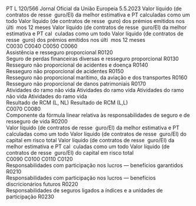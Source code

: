 PT  L 120/566 Jornal Oficial da União Europeia 5.5.2023
 Valor líquido (de 
contratos de resse ­
guro/EI) da melhor 
estimativa e PT 
calculadas como 
um todo  Valor líquido (de 
contratos de resse ­
guro) dos prémios 
emitidos nos últi ­
mos 12 meses  Valor líquido (de 
contratos de resse ­
guro/EI) da melhor 
estimativa e PT cal ­
culadas como um 
todo  Valor líquido (de 
contratos de resse ­
guro) dos prémios 
emitidos nos últi ­
mos 12 meses  
C0030  C0040  C0050  C0060  
Assistência e resseguro proporcional  R0120  
Seguro de perdas financeiras diversas e resseguro proporcional  R0130  
Resseguro não proporcional de acidentes e doença  R0140  
Resseguro não proporcional de acidentes  R0150  
Resseguro não proporcional marítimo, da aviação e dos transportes  R0160  
Resseguro não proporcional de danos patrimoniais  R0170  
Atividades do ramo 
não vida  Atividades do ramo 
vida  Atividades do ramo não vida  Atividades do ramo vida  
Resultado de RCM  (L, 
NL)  Resultado de RCM  (L,L)  
C0070  C0080  
Componente da fórmula linear 
relativa às responsabilidades de 
seguro e de resseguro de vida  R0200  
Valor líquido (de 
contratos de resse ­
guro/EI) da melhor 
estimativa e PT 
calculadas como 
um todo  Valor líquido (de 
contratos de resse ­
guro/EI) do capital 
em risco total  Valor líquido (de 
contratos de resse ­
guro/EI) da melhor 
estimativa e PT cal ­
culadas como um 
todo  Valor líquido (de 
contratos de resse ­
guro/EI) do capital 
em risco total  
C0090  C0100  C0110  C0120  
Responsabilidades com participação nos lucros — benefícios garantidos  R0210  
Responsabilidades com participação nos lucros — benefícios discricionários futuros  R0220  
Responsabilidades de seguros ligados a índices e a unidades de participação  R0230